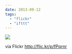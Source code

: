 ```yaml
---
date: 2013-09-12
tags: 
  - "flickr"
  - "ifttt"
---
```


![](http://farm8.staticflickr.com/7438/9725638095_4a4c6fc7bd_b.jpg)  

  
  
via Flickr http://flic.kr/p/fPqrnr

